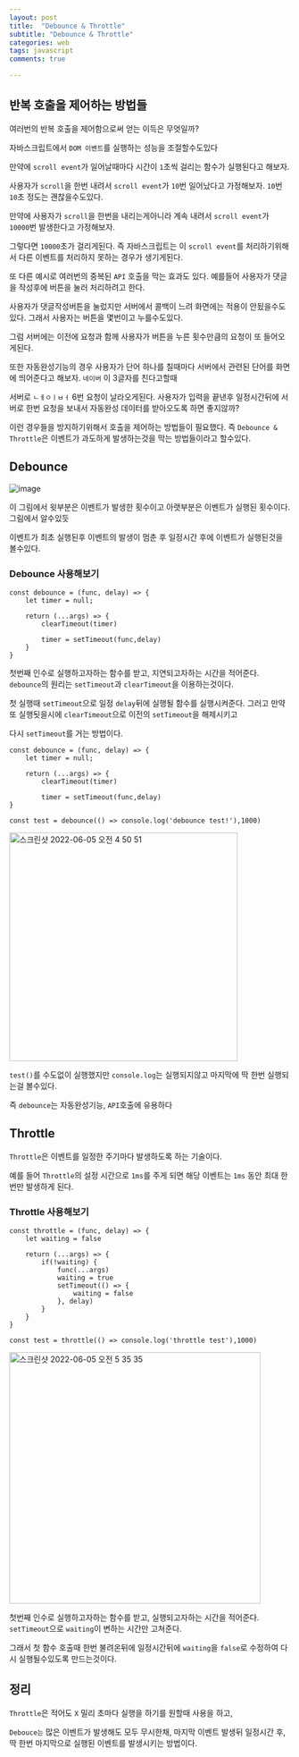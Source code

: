 ```yaml
---
layout: post
title:  "Debounce & Throttle"
subtitle: "Debounce & Throttle"
categories: web
tags: javascript
comments: true

---
```


## 반복 호출을 제어하는 방법들

여러번의 반복 호출을 제어함으로써 얻는 이득은 무엇일까? 

자바스크립트에서 `DOM 이벤트`를 실행하는 성능을 조절할수도있다

만약에 `scroll event`가 일어날때마다 시간이 `1`초씩 걸리는 함수가 실행된다고 해보자.

사용자가 `scroll`을 한번 내려서 `scroll event`가 `10`번 일어났다고 가정해보자. `10`번 `10`초 정도는 괜찮을수도있다.

만약에 사용자가 `scroll`을 한번을 내리는게아니라 계속 내려서 `scroll event`가 `10000`번 발생한다고 가정해보자.

그렇다면 `10000`초가 걸리게된다. 즉 자바스크립트는 이 `scroll event`를 처리하기위해서 다른 이벤트를 처리하지 못하는 경우가 생기게된다.

또 다른 예시로 여러번의 중복된 `API` 호출을 막는 효과도 있다. 예를들어 사용자가 댓글을 작성후에 버튼을 눌러 처리하려고 한다.

사용자가 댓글작성버튼을 눌렀지만 서버에서 콜백이 느려 화면에는 적용이 안됬을수도있다. 그래서 사용자는 버튼을 몇번이고 누를수도있다.

그럼 서버에는 이전에 요청과 함께 사용자가 버튼을 누른 횟수만큼의 요청이 또 들어오게된다. 

또한 자동완성기능의 경우 사용자가 단어 하나를 칠때마다 서버에서 관련된 단어를 화면에 띄어준다고 해보자. `네이버` 이 3글자를 친다고할때

서버로 `ㄴㅔㅇㅣㅂㅓ` 6번 요청이 날라오게된다. 사용자가 입력을 끝낸후 일정시간뒤에 서버로 한번 요청을 보내서 자동완성 데이터를 받아오도록 하면 좋지않까?

이런 경우들을 방지하기위해서 호출을 제어하는 방법들이 필요했다. 즉 `Debounce & Throttle`은 이벤트가 과도하게 발생하는것을 막는 방법들이라고 할수있다.

## Debounce

![image](https://user-images.githubusercontent.com/56789064/172022119-53cf2146-ab4e-4ff2-9cd3-afbcaec81ce4.png)

이 그림에서 윗부분은 이벤트가 발생한 횟수이고 아랫부분은 이벤트가 실행된 횟수이다. 그림에서 알수있듯

이벤트가 최초 실행된후 이벤트의 발생이 멈춘 후 일정시간 후에 이벤트가 실행된것을 볼수있다. 

### Debounce 사용해보기

```
const debounce = (func, delay) => {
    let timer = null;

    return (...args) => {
        clearTimeout(timer)

        timer = setTimeout(func,delay)
    }
}
```

첫번째 인수로 실행하고자하는 함수를 받고, 지연되고자하는 시간을 적어준다. `debounce`의 원리는 `setTimeout`과 `clearTimeout`을 이용하는것이다.

첫 실행때 `setTimeout`으로 일정 `delay`뒤에 실행될 함수를 실행시켜준다. 그러고 만약 또 실행됫을시에 `clearTimeout`으로 이전의 `setTimeout`을 해제시키고

다시 `setTimeout`를 거는 방법이다. 

```
const debounce = (func, delay) => {
    let timer = null;

    return (...args) => {
        clearTimeout(timer)

        timer = setTimeout(func,delay)
}

const test = debounce(() => console.log('debounce test!'),1000)
```

<img width="409" alt="스크린샷 2022-06-05 오전 4 50 51" src="https://user-images.githubusercontent.com/56789064/172023505-7ca56bc9-df85-4ed6-bae7-242b4d815a9f.png">

`test()`를 수도없이 실행했지만 `console.log`는 실행되지않고 마지막에 딱 한번 실행되는걸 볼수있다.

즉 `debounce`는 자동완성기능, `API`호출에 유용하다

## Throttle

`Throttle`은 이벤트를 일정한 주기마다 발생하도록 하는 기술이다. 

예를 들어 `Throttle`의 설정 시간으로 `1ms`를 주게 되면 해당 이벤트는 `1ms` 동안 최대 한번만 발생하게 된다.

### Throttle 사용해보기

```
const throttle = (func, delay) => {
    let waiting = false

    return (...args) => {
        if(!waiting) {
            func(...args)
            waiting = true
            setTimeout(() => {
                waiting = false
            }, delay)
        }
    }
}

const test = throttle(() => console.log('throttle test'),1000)
```

<img width="450" alt="스크린샷 2022-06-05 오전 5 35 35" src="https://user-images.githubusercontent.com/56789064/172024728-978c3ae5-8eca-4bc8-921a-93856d39ea0b.png">

첫번째 인수로 실행하고자하는 함수를 받고, 실행되고자하는 시간을 적어준다. `setTimeout`으로 `waiting`이 변하는 시간만 고쳐준다.

그래서 첫 함수 호출때 한번 불려온뒤에 일정시간뒤에 `waiting`을 `false`로 수정하여 다시 실행될수있도록 만드는것이다.

## 정리 

`Throttle`은 적어도 `X` 밀리 초마다 실행을 하기를 원할때 사용을 하고,

`Debouce는` 많은 이벤트가 발생해도 모두 무시한채, 마지막 이벤트 발생뒤 일정시간 후, 딱 한번 마지막으로 실행된 이벤트를 발생시키는 방법이다.